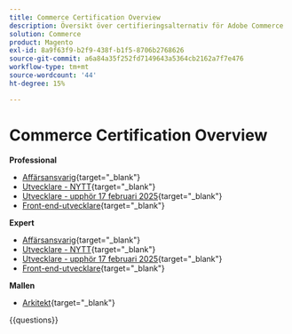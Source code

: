 ```yaml
---
title: Commerce Certification Overview
description: Översikt över certifieringsalternativ för Adobe Commerce
solution: Commerce
product: Magento
exl-id: 8a9f63f9-b2f9-438f-b1f5-8706b2768626
source-git-commit: a6a84a35f252fd7149643a5364cb2162a7f7e476
workflow-type: tm+mt
source-wordcount: '44'
ht-degree: 15%

---
```


# Commerce Certification Overview

**Professional**

* [Affärsansvarig](https://certification.adobe.com/certification/business-practitioner-professional){target="_blank"} <!--AD0-E712-->
* [Utvecklare - NYTT](https://certification.adobe.com/certification/adobe-commerce-developer-professional-v2){target="_blank"} <!--AD0-E724-->
* [Utvecklare - upphör 17 februari 2025](https://certification.adobe.com/certification/commerce-developer-professional){target="_blank"} <!--AD0-E717-->
* [Front-end-utvecklare](https://certification.adobe.com/certification/front-end-developer-professional){target="_blank"} <!--AD0-E721-->

**Expert**

* [Affärsansvarig](https://certification.adobe.com/certification/adobe-commerce-business-practitioner-expert){target="_blank"} <!--AD0-E708-->
* [Utvecklare - NYTT](https://certification.adobe.com/certification/adobe-commerce-developer-expert-v2){target="_blank"} <!--AD0-E716-->
* [Utvecklare - upphör 17 februari 2025](https://certification.adobe.com/certification/adobe-commerce-developer-expert){target="_blank"} <!--AD0-E716-->
* [Front-end-utvecklare](https://certification.adobe.com/certification/front-end-developer-expert){target="_blank"} <!--AD0-E720-->

**Mallen**

* [Arkitekt](https://certification.adobe.com/certification/commerce-architect-master){target="_blank"} <!--AD0-E722-->

{{questions}}

